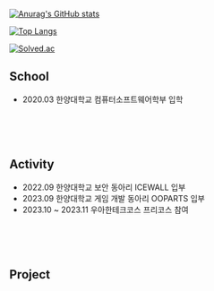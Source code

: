 [![Anurag's GitHub stats](https://github-readme-stats.vercel.app/api?username=IronD414)](https://github.com/IronD414/github-readme-stats)

[![Top Langs](https://github-readme-stats.vercel.app/api/top-langs/?username=IronD414)](https://github.com/IronD414/github-readme-stats)

[![Solved.ac](http://mazassumnida.wtf/api/mini/generate_badge?boj=kcy1760)](https://solved.ac/kcy1760)

## School
- 2020.03 한양대학교 컴퓨터소프트웨어학부 입학

<br><br><br>

## Activity
- 2022.09 한양대학교 보안 동아리 ICEWALL 입부
- 2023.09 한양대학교 게임 개발 동아리 OOPARTS 입부
- 2023.10 ~ 2023.11 우아한테크코스 프리코스 참여

<br><br><br>

## Project

